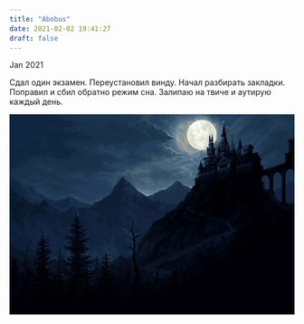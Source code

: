 ```yaml
---
title: "Abobus"
date: 2021-02-02 19:41:27
draft: false
---
```


Jan 2021

Сдал один экзамен. Переустановил винду. Начал разбирать закладки. Поправил и сбил обратно режим сна. Залипаю на твиче и аутирую каждый день.

![](/img/vk/NwpGsBryabY.jpg)
